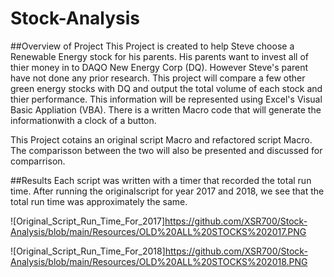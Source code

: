 # Stock-Analysis

##Overview of Project
This Project is created to help Steve choose a Renewable Energy stock for his parents. His parents want to invest all of thier money in to DAQO New Energy Corp (DQ). However Steve's parent have not done any prior research. This project will compare a few other green energy stocks with DQ and output the total volume of each stock and thier performance. This information will be represented using Excel's Visual Basic Appliation (VBA). There is a written Macro code that will generate the informationwith a clock of a button.

This Project cotains an original script Macro and refactored script Macro. The comparisson between the two will also be presented and discussed for comparrison.  

##Results
Each script was written with a timer that recorded the total run time. After running the originalscript for year 2017 and 2018, we see that the total run time was approximately the same. 

![Original_Script_Run_Time_For_2017]https://github.com/XSR700/Stock-Analysis/blob/main/Resources/OLD%20ALL%20STOCKS%202017.PNG

![Original_Script_Run_Time_For_2018]https://github.com/XSR700/Stock-Analysis/blob/main/Resources/OLD%20ALL%20STOCKS%202018.PNG

